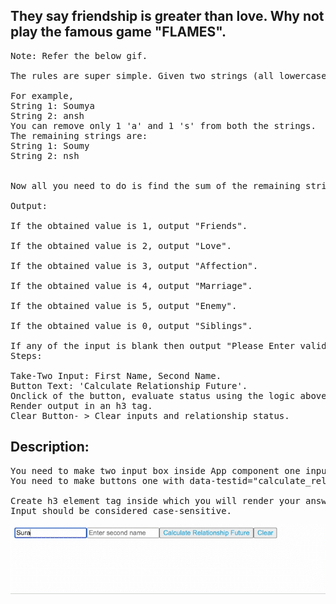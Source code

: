 ## They say friendship is greater than love. Why not play the famous game "FLAMES".
<pre>
Note: Refer the below gif.

The rules are super simple. Given two strings (all lowercase), remove all the letters that are common to both the strings from both the strings. You cannot erase two characters corresponding to one character.

For example,
String 1: Soumya
String 2: ansh
You can remove only 1 'a' and 1 's' from both the strings.
The remaining strings are:
String 1: Soumy
String 2: nsh


Now all you need to do is find the sum of the remaining strings length % 6.

Output:

If the obtained value is 1, output "Friends".

If the obtained value is 2, output "Love".

If the obtained value is 3, output "Affection".

If the obtained value is 4, output "Marriage".

If the obtained value is 5, output "Enemy".

If the obtained value is 0, output "Siblings".

If any of the input is blank then output "Please Enter valid input".
Steps:

Take-Two Input: First Name, Second Name.
Button Text: 'Calculate Relationship Future'.
Onclick of the button, evaluate status using the logic above.
Render output in an h3 tag.
Clear Button- > Clear inputs and relationship status.
</pre>
## Description:

<pre>
You need to make two input box inside App component one input box with data-testid="input1", and second input box with data-testid="input2".
You need to make buttons one with data-testid="calculate_relationship", and second with data-testid="clear".
  
Create h3 element tag inside which you will render your answer & give data-testid="answer".
Input should be considered case-sensitive.
</pre>



<img src="./output.gif" >

